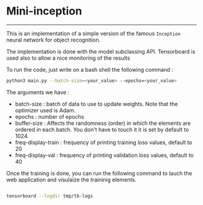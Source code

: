 # Mini-inception


---

This is an implementation of a simple version of the famous `Inception` neural network for object recognition.

The implementation is done with the model subclassing API. Tensorboard is used also to allow a nice monitoring of the results


To run the code, just write on a bash shell the following command : 

```bash
python3 main.py --batch-size=<your_value> --epochs=<your_value> 

```

The arguments we have : 

- batch-size : batch of data to use to update weights. Note that the optimizer used is Adam.
- epochs : number of epochs
- buffer-size : Affects the randomness (order) in which the elements are ordered in each batch. You don't have to touch it it is set by default to 1024.
- freq-display-train : frequency of printing training loss values, default to 20
- freq-display-val : frequency of printing validation loss values, default to 40


Once the training is done, you can run the following command to lauch the web application and visulaize the traininig elements.

```bash

tensorboard --logdir tmp/tb-logs
```

